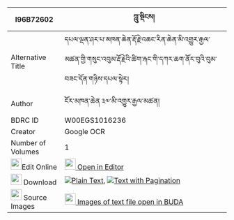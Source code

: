 |I96B72602|ཀླུ་སྡིངས། 
| --- | --- 
|Alternative Title |དཔལ་ལྡན་ཤར་པ་མཁན་ཆེན་རྡོ་རྗེ་འཆང་རིན་ཆེན་མི་འགྱུར་རྒྱལ་མཚན་གྱི་གསུང་འབུམ་རྡོ་རྗེའི་ཚིག་རྐང་གི་དཀར་ཆག་ནོར་བུའི་བུམ་བཟང་དོན་གཉིས་དཔལ་སྟེར།
|Author| ངོར་མཁན་ཆེན ༣༧་མི་འགྱུར་རྒྱལ་མཚན།
|BDRC ID | W00EGS1016236
|Creator | Google OCR
|Number of Volumes| 1
|<img width="25" src="https://img.icons8.com/color/25/000000/edit-property.png">Edit Online| [<img width="25" src="https://avatars.githubusercontent.com/u/45091458?s=200&v=4"> Open in Editor](http://editor.openpecha.org/I96B72602)
|<img width="25" src="https://img.icons8.com/fluent/48/000000/download-2.png"/>  Download | [![](https://img.icons8.com/color/20/000000/txt.png)Plain Text](https://github.com/Openpecha/I96B72602/releases/download/v1/lu_ding_plain_I96B72602.zip), [![](https://img.icons8.com/color/20/000000/txt.png)Text with Pagination](https://github.com/Openpecha/I96B72602/releases/download/v1/lu_ding_pages_I96B72602.zip)
|<img width="25" src="https://img.icons8.com/plasticine/100/000000/pictures-folder.png"/>  Source Images | [<img width="25" src="https://library.bdrc.io/icons/BUDA-small.svg"> Images of text file open in BUDA](https://library.bdrc.io/show/bdr:W00EGS1016236)